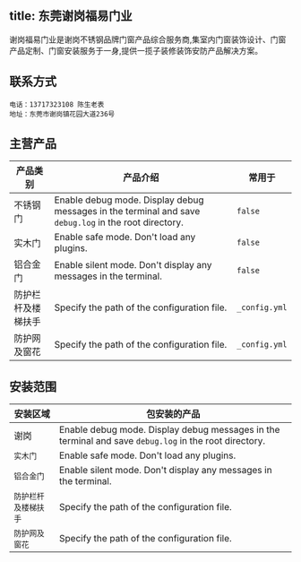 title: 东莞谢岗福易门业
---
谢岗福易门业是谢岗不锈钢品牌门窗产品综合服务商,集室内门窗装饰设计、门窗产品定制、门窗安装服务于一身,提供一揽子装修装饰安防产品解决方案。

## 联系方式


``` 
电话：13717323108 陈生老表
地址：东莞市谢岗镇花园大道236号
```

## 主营产品

产品类别 | 产品介绍 | 常用于
--- | --- | ---
不锈钢门 | Enable debug mode. Display debug messages in the terminal and save `debug.log` in the root directory. | `false`
实木门 | Enable safe mode. Don't load any plugins. | `false`
铝合金门 | Enable silent mode. Don't display any messages in the terminal. | `false`
防护栏杆及楼梯扶手 | Specify the path of the configuration file. | `_config.yml`
防护网及窗花 | Specify the path of the configuration file. | `_config.yml`

## 安装范围

安装区域 | 包安装的产品 
--- | --- 
谢岗 | Enable debug mode. Display debug messages in the terminal and save `debug.log` in the root directory. 
`实木门` | Enable safe mode. Don't load any plugins. 
`铝合金门` | Enable silent mode. Don't display any messages in the terminal. 
`防护栏杆及楼梯扶手` | Specify the path of the configuration file. 
`防护网及窗花` | Specify the path of the configuration file. 
